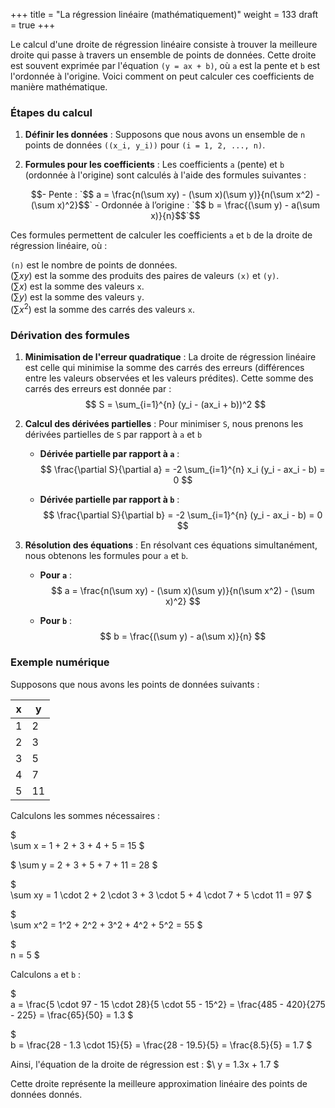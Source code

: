 +++
title = "La régression linéaire (mathématiquement)"
weight = 133
draft = true
+++

Le calcul d'une droite de régression linéaire consiste à trouver la meilleure droite qui passe à travers un ensemble de points de données. Cette droite est souvent exprimée par l'équation `(y = ax + b)`, où `a` est la pente et `b` est l'ordonnée à l'origine. Voici comment on peut calculer ces coefficients de manière mathématique.

### Étapes du calcul

1. **Définir les données** :
   Supposons que nous avons un ensemble de `n` points de données `((x_i, y_i))` pour `(i = 1, 2, ..., n)`.

2. **Formules pour les coefficients** :
   Les coefficients `a` (pente) et `b` (ordonnée à l'origine) sont calculés à l'aide des formules suivantes :
   ```math
   - Pente : `$$ a = \frac{n(\sum xy) - (\sum x)(\sum y)}{n(\sum x^2) - (\sum x)^2}$$`
   - Ordonnée à l’origine : `$$ b = \frac{(\sum y) - a(\sum x)}{n}$$`
   ```
Ces formules permettent de calculer les coefficients `a` et `b` de la droite de régression linéaire, où :

`(n)` est le nombre de points de données.  
$(\sum xy)$ est la somme des produits des paires de valeurs `(x)` et `(y)`.  
$(\sum x)$ est la somme des valeurs `x`.  
$(\sum y)$ est la somme des valeurs `y`.  
$(\sum x^2)$ est la somme des carrés des valeurs `x`.

### Dérivation des formules

1. **Minimisation de l'erreur quadratique** :
   La droite de régression linéaire est celle qui minimise la somme des carrés des erreurs (différences entre les valeurs observées et les valeurs prédites). Cette somme des carrés des erreurs est donnée par :
   $$ S = \sum_{i=1}^{n} (y_i - (ax_i + b))^2 $$

2. **Calcul des dérivées partielles** :
   Pour minimiser `S`, nous prenons les dérivées partielles de `S` par rapport à `a` et `b`

   - **Dérivée partielle par rapport à `a`** :
     $$ \frac{\partial S}{\partial a} = -2 \sum_{i=1}^{n} x_i (y_i - ax_i - b) = 0 $$

   - **Dérivée partielle par rapport à `b`** :
     $$ \frac{\partial S}{\partial b} = -2 \sum_{i=1}^{n} (y_i - ax_i - b) = 0 $$

3. **Résolution des équations** :
   En résolvant ces équations simultanément, nous obtenons les formules pour `a` et `b`.

   - **Pour `a`** :
     $$ a = \frac{n(\sum xy) - (\sum x)(\sum y)}{n(\sum x^2) - (\sum x)^2} $$

   - **Pour `b`** :
     $$ b = \frac{(\sum y) - a(\sum x)}{n} $$

### Exemple numérique

Supposons que nous avons les points de données suivants :

| x | y  |
|---|----|
| 1 | 2  |
| 2 | 3  |
| 3 | 5  |
| 4 | 7  |
| 5 | 11 |

Calculons les sommes nécessaires :

$\
\sum x = 1 + 2 + 3 + 4 + 5 = 15
\$

$
\sum y = 2 + 3 + 5 + 7 + 11 = 28
\$

$\
\sum xy = 1 \cdot 2 + 2 \cdot 3 + 3 \cdot 5 + 4 \cdot 7 + 5 \cdot 11 = 97
\$

$\
\sum x^2 = 1^2 + 2^2 + 3^2 + 4^2 + 5^2 = 55
\$

$\
n = 5
\$

Calculons `a` et `b` :  

$\
a = \frac{5 \cdot 97 - 15 \cdot 28}{5 \cdot 55 - 15^2} = \frac{485 - 420}{275 - 225} = \frac{65}{50} = 1.3
\$

$\
b = \frac{28 - 1.3 \cdot 15}{5} = \frac{28 - 19.5}{5} = \frac{8.5}{5} = 1.7
\$


Ainsi, l'équation de la droite de régression est :
$\ y = 1.3x + 1.7 \$

Cette droite représente la meilleure approximation linéaire des points de données donnés.